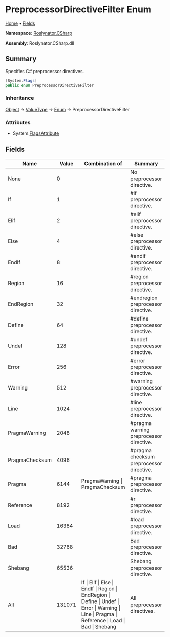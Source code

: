# PreprocessorDirectiveFilter Enum

[Home](../../../README.md) &#x2022; [Fields](#fields)

**Namespace**: [Roslynator.CSharp](../README.md)

**Assembly**: Roslynator\.CSharp\.dll

## Summary

Specifies C\# preprocessor directives\.

```csharp
[System.Flags]
public enum PreprocessorDirectiveFilter
```

### Inheritance

[Object](https://docs.microsoft.com/en-us/dotnet/api/system.object) &#x2192; [ValueType](https://docs.microsoft.com/en-us/dotnet/api/system.valuetype) &#x2192; [Enum](https://docs.microsoft.com/en-us/dotnet/api/system.enum) &#x2192; PreprocessorDirectiveFilter

### Attributes

* System\.[FlagsAttribute](https://docs.microsoft.com/en-us/dotnet/api/system.flagsattribute)

## Fields

| Name | Value | Combination of | Summary |
| ---- | ----- | -------------- | ------- |
| None | 0 | | No preprocessor directive\. |
| If | 1 | | \#if preprocessor directive\. |
| Elif | 2 | | \#elif preprocessor directive\. |
| Else | 4 | | \#else preprocessor directive\. |
| EndIf | 8 | | \#endif preprocessor directive\. |
| Region | 16 | | \#region preprocessor directive\. |
| EndRegion | 32 | | \#endregion preprocessor directive\. |
| Define | 64 | | \#define preprocessor directive\. |
| Undef | 128 | | \#undef preprocessor directive\. |
| Error | 256 | | \#error preprocessor directive\. |
| Warning | 512 | | \#warning preprocessor directive\. |
| Line | 1024 | | \#line preprocessor directive\. |
| PragmaWarning | 2048 | | \#pragma warning preprocessor directive\. |
| PragmaChecksum | 4096 | | \#pragma checksum preprocessor directive\. |
| Pragma | 6144 | PragmaWarning \| PragmaChecksum | \#pragma preprocessor directive\. |
| Reference | 8192 | | \#r preprocessor directive\. |
| Load | 16384 | | \#load preprocessor directive\. |
| Bad | 32768 | | Bad preprocessor directive\. |
| Shebang | 65536 | | Shebang preprocessor directive\. |
| All | 131071 | If \| Elif \| Else \| EndIf \| Region \| EndRegion \| Define \| Undef \| Error \| Warning \| Line \| Pragma \| Reference \| Load \| Bad \| Shebang | All preprocessor directives\. |

